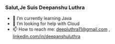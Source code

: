 ### Salut,Je Suis Deepanshu Luthra


- 🌱 I’m currently learning Java
- 🤔 I’m looking for help with Cloud
- 📫 How to reach me: deepluthra11@gmail.com ,       [linkedin.com/in/deepanshuluthra](https://www.linkedin.com/in/deepanshuluthra)
